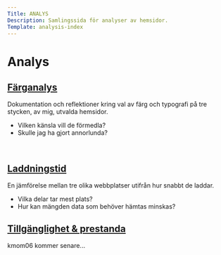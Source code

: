 ```yaml
---
Title: ANALYS
Description: Samlingssida för analyser av hemsidor.
Template: analysis-index
---
```


Analys
==========================

<div class="kmom04">
    <a href="%base_url%?analysis/sub/01_colors"><h2>Färganalys</h2></a>
    <p>Dokumentation och reflektioner kring val av färg och typografi på tre stycken, av mig, utvalda hemsidor.</p>
        <ul>
            <li>Vilken känsla vill de förmedla?</li>
            <li>Skulle jag ha gjort annorlunda?</li>
        </ul>
    <br>
</div>

<div class="kmom05">
    <a href="%base_url%?analysis/sub/02_load"><h2>Laddningstid</h2></a>
    <p>En jämförelse mellan tre olika webbplatser utifrån hur snabbt de laddar.</p>
        <ul>
            <li>Vilka delar tar mest plats?</li>
            <li>Hur kan mängden data som behöver hämtas minskas?</li>
        </ul>
</div>

<div class="kmom06">
<a href="%base_url%?analysis/sub/03_design_principles"><h2>Tillgänglighet & prestanda</h2></a> 
<p>kmom06 kommer senare...</p>
</div>

